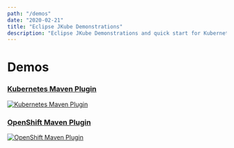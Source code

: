 ```yaml
---
path: "/demos"
date: "2020-02-21"
title: "Eclipse JKube Demonstrations"
description: "Eclipse JKube Demonstrations and quick start for Kubernetes and OpenShift"
---
```

<div class="hero">
<div class="hero-content">

# Demos

</div>
</div>

### [Kubernetes Maven Plugin](/docs/kubernetes-maven-plugin)

[![Kubernetes Maven Plugin](https://asciinema.org/a/335724.svg)](https://asciinema.org/a/335724)

### [OpenShift Maven Plugin](/docs/openshift-maven-plugin)

[![OpenShift Maven Plugin](https://asciinema.org/a/335743.svg)](https://asciinema.org/a/335743)
